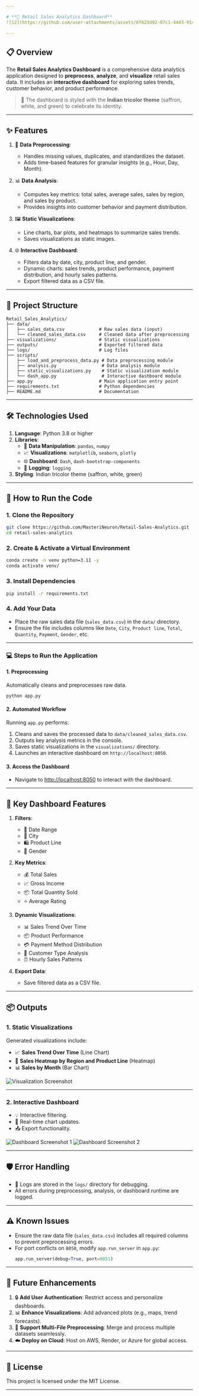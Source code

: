 ```yaml
---

# **🌟 Retail Sales Analytics Dashboard**
![12](https://github.com/user-attachments/assets/6f625d92-07c1-4443-9143-4cc384e33220)

---
```


## **📋 Overview**
The **Retail Sales Analytics Dashboard** is a comprehensive data analytics application designed to **preprocess**, **analyze**, and **visualize** retail sales data. It includes an **interactive dashboard** for exploring sales trends, customer behavior, and product performance.

> 🎨 The dashboard is styled with the **Indian tricolor theme** (saffron, white, and green) to celebrate its identity.

---

## **✨ Features**
1. 🔧 **Data Preprocessing**:
   - Handles missing values, duplicates, and standardizes the dataset.
   - Adds time-based features for granular insights (e.g., Hour, Day, Month).

2. 📊 **Data Analysis**:
   - Computes key metrics: total sales, average sales, sales by region, and sales by product.
   - Provides insights into customer behavior and payment distribution.

3. 🖼️ **Static Visualizations**:
   - Line charts, bar plots, and heatmaps to summarize sales trends.
   - Saves visualizations as static images.

4. 🌐 **Interactive Dashboard**:
   - Filters data by date, city, product line, and gender.
   - Dynamic charts: sales trends, product performance, payment distribution, and hourly sales patterns.
   - Export filtered data as a CSV file.

---

## **📂 Project Structure**
```
Retail_Sales_Analytics/
├── data/
│   ├── sales_data.csv             # Raw sales data (input)
│   └── cleaned_sales_data.csv     # Cleaned data after preprocessing
├── visualizations/                # Static visualizations
├── outputs/                       # Exported filtered data
├── logs/                          # Log files
├── scripts/
│   ├── load_and_preprocess_data.py # Data preprocessing module
│   ├── analysis.py                 # Data analysis module
│   ├── static_visualizations.py    # Static visualization module
│   └── dash_app.py                 # Interactive dashboard module
├── app.py                         # Main application entry point
├── requirements.txt               # Python dependencies
├── README.md                      # Documentation
```

---

## **🛠️ Technologies Used**
1. **Language**: Python 3.8 or higher
2. **Libraries**:
   - 📂 **Data Manipulation**: `pandas`, `numpy`
   - 📈 **Visualizations**: `matplotlib`, `seaborn`, `plotly`
   - 🌐 **Dashboard**: `Dash`, `dash-bootstrap-components`
   - 📝 **Logging**: `logging`
3. **Styling**: Indian tricolor theme (saffron, white, green)

---

## **🚀 How to Run the Code**

### **1. Clone the Repository**
```bash
git clone https://github.com/MasteriNeuron/Retail-Sales-Analytics.git
cd retail-sales-analytics
```

### **2. Create & Activate a Virtual Environment**
```bash
conda create -n venv python=3.11 -y
conda activate venv/
```

### **3. Install Dependencies**
```bash
pip install -r requirements.txt
```

### **4. Add Your Data**
- Place the raw sales data file (`sales_data.csv`) in the `data/` directory.
- Ensure the file includes columns like `Date`, `City`, `Product line`, `Total`, `Quantity`, `Payment`, `Gender`, etc.

---

### **💻 Steps to Run the Application**

#### **1. Preprocessing**
Automatically cleans and preprocesses raw data.
```bash
python app.py
```

#### **2. Automated Workflow**
Running `app.py` performs:
1. Cleans and saves the processed data to `data/cleaned_sales_data.csv`.
2. Outputs key analysis metrics in the console.
3. Saves static visualizations in the `visualizations/` directory.
4. Launches an interactive dashboard on `http://localhost:8050`.

#### **3. Access the Dashboard**
- Navigate to [http://localhost:8050](http://localhost:8050) to interact with the dashboard.

---

## **🎯 Key Dashboard Features**
1. **Filters**:
   - 📅 Date Range
   - 🌆 City
   - 🛍️ Product Line
   - 👥 Gender

2. **Key Metrics**:
   - 💰 Total Sales
   - 📈 Gross Income
   - 📦 Total Quantity Sold
   - ⭐ Average Rating

3. **Dynamic Visualizations**:
   - 📊 Sales Trend Over Time
   - 📦 Product Performance
   - 💳 Payment Method Distribution
   - 👤 Customer Type Analysis
   - ⏰ Hourly Sales Patterns

4. **Export Data**:
   - Save filtered data as a CSV file.

---

## **📦 Outputs**

### **1. Static Visualizations**
Generated visualizations include:
- 📈 **Sales Trend Over Time** (Line Chart)
- 🌆 **Sales Heatmap by Region and Product Line** (Heatmap)
- 📊 **Sales by Month** (Bar Chart)

![Visualization Screenshot](https://github.com/user-attachments/assets/7efb8298-3534-4ee2-afc8-67ed17cbcb82)

---

### **2. Interactive Dashboard**
- 💡 Interactive filtering.
- 🔄 Real-time chart updates.
- 📤 Export functionality.

![Dashboard Screenshot 1](https://github.com/user-attachments/assets/7e56ed83-6f7a-4b5c-9465-a1bb224a6852)
![Dashboard Screenshot 2](https://github.com/user-attachments/assets/d0cae10f-5dcc-4249-a097-cfc3d4b800b5)

---

## **🛡️ Error Handling**
- 📝 Logs are stored in the `logs/` directory for debugging.
- All errors during preprocessing, analysis, or dashboard runtime are logged.

---

## **⚠️ Known Issues**
- Ensure the raw data file (`sales_data.csv`) includes all required columns to prevent preprocessing errors.
- For port conflicts on `8050`, modify `app.run_server` in `app.py`:
   ```python
   app.run_server(debug=True, port=8051)
   ```

---

## **🌟 Future Enhancements**
1. 🔒 **Add User Authentication**: Restrict access and personalize dashboards.
2. 📊 **Enhance Visualizations**: Add advanced plots (e.g., maps, trend forecasts).
3. 📂 **Support Multi-File Preprocessing**: Merge and process multiple datasets seamlessly.
4. ☁️ **Deploy on Cloud**: Host on AWS, Render, or Azure for global access.

---

## **📄 License**
This project is licensed under the MIT License.

---
